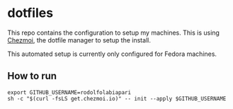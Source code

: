 # dotfiles

This repo contains the configuration to setup my machines. This is using [Chezmoi](https://chezmoi.io), the dotfile manager to setup the install.

This automated setup is currently only configured for Fedora machines.

## How to run

```shell
export GITHUB_USERNAME=rodolfolabiapari
sh -c "$(curl -fsLS get.chezmoi.io)" -- init --apply $GITHUB_USERNAME
```
